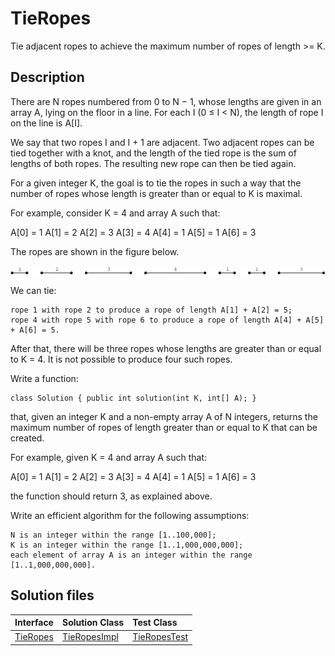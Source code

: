 # TieRopes

Tie adjacent ropes to achieve the maximum number of ropes of length >= K.

## Description

There are N ropes numbered from 0 to N − 1, whose lengths are given in an array A, lying on the floor in a line. For each I (0 ≤ I < N), the length of rope I on the line is A[I].

We say that two ropes I and I + 1 are adjacent. Two adjacent ropes can be tied together with a knot, and the length of the tied rope is the sum of lengths of both ropes. The resulting new rope can then be tied again.

For a given integer K, the goal is to tie the ropes in such a way that the number of ropes whose length is greater than or equal to K is maximal.

For example, consider K = 4 and array A such that:

  A[0] = 1
  A[1] = 2
  A[2] = 3
  A[3] = 4
  A[4] = 1
  A[5] = 1
  A[6] = 3

The ropes are shown in the figure below.

![](../../../img/codility/005.png)

We can tie:

	rope 1 with rope 2 to produce a rope of length A[1] + A[2] = 5;
	rope 4 with rope 5 with rope 6 to produce a rope of length A[4] + A[5] + A[6] = 5.

After that, there will be three ropes whose lengths are greater than or equal to K = 4. It is not possible to produce four such ropes.

Write a function:

	class Solution { public int solution(int K, int[] A); }

that, given an integer K and a non-empty array A of N integers, returns the maximum number of ropes of length greater than or equal to K that can be created.

For example, given K = 4 and array A such that:

  A[0] = 1
  A[1] = 2
  A[2] = 3
  A[3] = 4
  A[4] = 1
  A[5] = 1
  A[6] = 3

the function should return 3, as explained above.

Write an efficient algorithm for the following assumptions:

	N is an integer within the range [1..100,000];
	K is an integer within the range [1..1,000,000,000];
	each element of array A is an integer within the range [1..1,000,000,000].

## Solution files

|  Interface | Solution Class  | Test Class  |
| :------------ | :------------ | :------------ |
| [TieRopes](../../../src/main/java/com/iamandu/codechallenger/problems/codility/greedyalgorithms/TieRopes.java)  |  [TieRopesImpl](../../../src/main/java/com/iamandu/codechallenger/solutions/wescley/codility/greedyalgorithms/TieRopesImpl.java) | [TieRopesTest](../../../src/test/java/com/iamandu/codechallenger/solutions/wescley/codility/greedyalgorithms/TieRopesTest.java)  |
